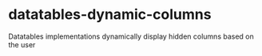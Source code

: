 # datatables-dynamic-columns
Datatables implementations dynamically display hidden columns based on the user
